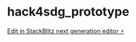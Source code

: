 # hack4sdg_prototype

[Edit in StackBlitz next generation editor ⚡️](https://stackblitz.com/~/github.com/kauhsikkk/hack4sdg_prototype)